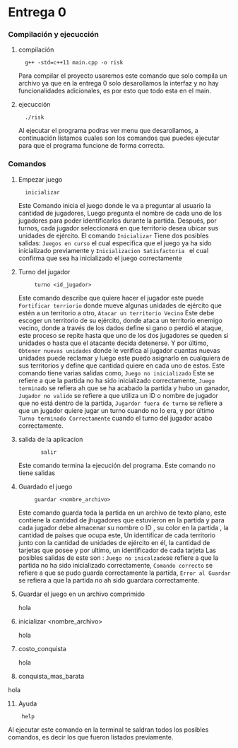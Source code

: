 # Entrega 0

### Compilación y ejecucción
   
1. compilación

         g++ -std=c++11 main.cpp -o risk

   Para compilar el proyecto usaremos este comando que solo compila un archivo ya que en la entrega 0 solo desarollamos la interfaz y no hay funcionalidades adicionales, es por esto que todo esta en el main.
   
3. ejecucción

         ./risk

   Al ejecutar el programa podras ver menu que desarollamos, a continuación listamos cuales son los comandos que puedes ejecutar para que el programa funcione de forma correcta.

### Comandos

1. Empezar juego

         inicializar

   Este Comando inicia el juego donde le va a preguntar al usuario la cantidad de jugadores, Luego pregunta el nombre de cada uno de los jugadores para poder identificarlos durante la partida. Después, por turnos, cada jugador seleccionará en que territorio desea ubicar sus unidades de ejército. El comando `Inicializar`  Tiene dos posibles salidas: `Juegos en curso` el cual especifica que el juego ya ha sido inicializado previamente y `Inicializacion Satisfactoria ` el cual confirma que sea ha inicializado el juego correctamente
   
2. Turno del jugador

            turno <id_jugador>

     Este comando describe que quiere hacer el jugador este puede `Fortificar terriorio` donde mueve algunas unidades de ejército que estén a un territorio a otro, `Atacar un territorio Vecino` Este debe escoger un territorio de su ejército, donde ataca un territorio enemigo vecino, donde a través de los dados define si gano o perdió el ataque, este proceso se repite hasta que uno de los dos jugadores se queden si unidades  o hasta que el atacante decida detenerse. Y  por último, `Obtener nuevas unidades` donde le verifica al jugador cuantas nuevas unidades puede reclamar y luego este puedo asignarlo en cualquiera de sus territorios y define que cantidad quiere en cada uno de estos. Este comando tiene varias salidas como, `Juego no inicializado` Este se refiere a que la partida no ha sido inicializado correctamente, `Juego terminado` se refiera ah que se ha acabado la partida y hubo un ganador, `Jugador no valido` se refiere a que utiliza un ID o nombre de jugador que no está dentro de la partida, `Jugardor fuera de turno` se refiere a que un jugador quiere jugar un turno cuando no lo era, y por último `Turno terminado Correctamente` cuando el turno del jugador acabo correctamente.

4. salida de la aplicacion

              salir

      Este comando termina la ejecución del programa. Este comando no tiene salidas


6. Guardado el juego

            guardar <nombre_archivo>

      Este comando guarda toda la partida en un archivo de texto plano, este contiene la cantidad de jhugadores que estuvieron en la partida y para cada jugador debe almacenar su nombre o ID , su color en la partida , la cantidad de paises que ocupa este, Un identificar de cada territorio junto con la cantidad de unidades de ejército en él, la cantidad de tarjetas que posee  y por ultimo, un identificador de cada tarjeta Las posibles salidas de este son : `Juego no inicalzado`se refiere a que la partida no ha sido inicializado correctamente, `Comando correcto` se refiere a que se pudo guarda correctamente la partida, `Error al Guardar` se refiera a que la partida no ah sido guardara correctamente. 

7. Guardar el juego en un archivo comprimido

   hola

8. inicializar <nombre_archivo>

   hola

9. costo_conquista <territorio>

   hola

10. conquista_mas_barata

   hola

11. Ayuda

         help
   
   Al ejecutar este comando en la terminal te saldran todos los posibles comandos, es decir los que fueron listados previamente.

